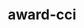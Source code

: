 ---
type: module
layout: vertical-small
title: award-cci
isTitleDisplayed: false
image:
  src: /images/tour_de_garde.png
imageFirst: false
contrastText: false
---